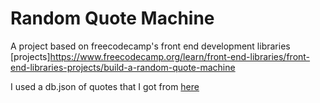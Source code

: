 # Random Quote Machine

A project based on freecodecamp's front end development libraries [projects]https://www.freecodecamp.org/learn/front-end-libraries/front-end-libraries-projects/build-a-random-quote-machine

I used a db.json of quotes that I got from [here](https://github.com/JamesFT/Database-Quotes-JSON/blob/master/quotes.json) 